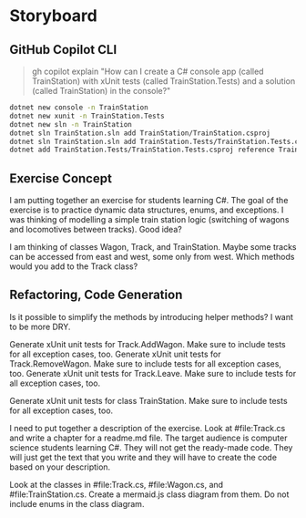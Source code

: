 # Storyboard

## GitHub Copilot CLI

> gh copilot explain "How can I create a C# console app (called TrainStation) with xUnit tests (called TrainStation.Tests) and a solution (called TrainStation) in the console?"

```bash
dotnet new console -n TrainStation
dotnet new xunit -n TrainStation.Tests
dotnet new sln -n TrainStation
dotnet sln TrainStation.sln add TrainStation/TrainStation.csproj
dotnet sln TrainStation.sln add TrainStation.Tests/TrainStation.Tests.csproj
dotnet add TrainStation.Tests/TrainStation.Tests.csproj reference TrainStation/TrainStation.csproj
```

## Exercise Concept

I am putting together an exercise for students learning C#. The goal of the exercise is to practice dynamic data structures, enums, and exceptions. I was thinking of modelling a simple train station logic (switching of wagons and locomotives between tracks). Good idea?

I am thinking of classes Wagon, Track, and TrainStation. Maybe some tracks can be accessed from east and west, some only from west. Which methods would you add to the Track class?

## Refactoring, Code Generation

Is it possible to simplify the methods by introducing helper methods? I want to be more DRY.

Generate xUnit unit tests for Track.AddWagon. Make sure to include tests for all exception cases, too.
Generate xUnit unit tests for Track.RemoveWagon. Make sure to include tests for all exception cases, too.
Generate xUnit unit tests for Track.Leave. Make sure to include tests for all exception cases, too.

Generate xUnit unit tests for class TrainStation. Make sure to include tests for all exception cases, too.

I need to put together a description of the exercise. Look at #file:Track.cs and write a chapter for a readme.md file. The target audience is computer science students learning C#. They will not get the ready-made code. They will just get the text that you write and they will have to create the code based on your description.

Look at the classes in #file:Track.cs, #file:Wagon.cs, and #file:TrainStation.cs. Create a mermaid.js class diagram from them. Do not include enums in the class diagram.
